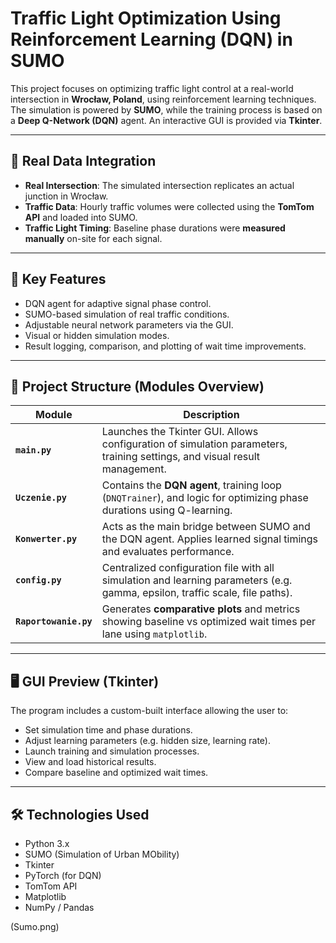 # Traffic Light Optimization Using Reinforcement Learning (DQN) in SUMO

This project focuses on optimizing traffic light control at a real-world intersection in **Wrocław, Poland**, using reinforcement learning techniques. The simulation is powered by **SUMO**, while the training process is based on a **Deep Q-Network (DQN)** agent. An interactive GUI is provided via **Tkinter**.

---

## 🚦 Real Data Integration

- **Real Intersection**: The simulated intersection replicates an actual junction in Wrocław.
- **Traffic Data**: Hourly traffic volumes were collected using the **TomTom API** and loaded into SUMO.
- **Traffic Light Timing**: Baseline phase durations were **measured manually** on-site for each signal.

---

## 🧠 Key Features

- DQN agent for adaptive signal phase control.
- SUMO-based simulation of real traffic conditions.
- Adjustable neural network parameters via the GUI.
- Visual or hidden simulation modes.
- Result logging, comparison, and plotting of wait time improvements.

---

## 🧩 Project Structure (Modules Overview)

| Module         | Description |
|----------------|-------------|
| **`main.py`**        | Launches the Tkinter GUI. Allows configuration of simulation parameters, training settings, and visual result management. |
| **`Uczenie.py`**     | Contains the **DQN agent**, training loop (`DNQTrainer`), and logic for optimizing phase durations using Q-learning. |
| **`Konwerter.py`**   | Acts as the main bridge between SUMO and the DQN agent. Applies learned signal timings and evaluates performance. |
| **`config.py`**      | Centralized configuration file with all simulation and learning parameters (e.g. gamma, epsilon, traffic scale, file paths). |
| **`Raportowanie.py`** | Generates **comparative plots** and metrics showing baseline vs optimized wait times per lane using `matplotlib`. |

---

## 🖥 GUI Preview (Tkinter)

The program includes a custom-built interface allowing the user to:
- Set simulation time and phase durations.
- Adjust learning parameters (e.g. hidden size, learning rate).
- Launch training and simulation processes.
- View and load historical results.
- Compare baseline and optimized wait times.

---

## 🛠 Technologies Used

- Python 3.x
- SUMO (Simulation of Urban MObility)
- Tkinter
- PyTorch (for DQN)
- TomTom API
- Matplotlib
- NumPy / Pandas

(Sumo.png)

